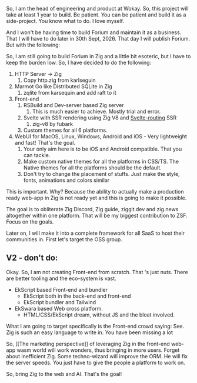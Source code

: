 So, I am the head of engineering and product at Wokay. So, this project will take at least 1 year to build. Be patient. You can be patient and build it as a side-project. You know what to do. I love myself. 

And I won't be having time to build Forium and maintain it as a business. That I will have to do later in 30th Sept, 2026. That day I will publish Forium. But with the following:

So, I am still going to build Forium in Zig and a little bit esoteric, but I have to keep the burden low. So, I have decided to do the following:

1. HTTP Server -> Zig
	1. Copy http.zig from karlseguin
2. Marmot Go like Distributed SQLite in Zig
	1. zqlite from karsequin and add raft to it
3. Front-end
	1. RSBuild and Dev-server based Zig server
		1. This is much easier to achieve. Mostly trial and error.
	2. Svelte with SSR rendering using Zig V8 and [Svelte-routing](https://github.com/EmilTholin/svelte-routing) SSR
		1. zig-v8 by fubark
	3. Custom themes for all 6 platforms.
4. WebUI for MacOS, Linux, Windows, Android and iOS - Very lightweight and fast! That's the goal.
	1. Your only aim here is to be iOS and Android compatible. That you can tackle.
	2. Make custom native themes for all the platforms in CSS/TS. The Native themes for all the platforms should be the default.
	3. Don't try to change the placement of stuffs. Just make the style, fonts, animations and colors similar

This is important. Why? Because the ability to actually make a production ready web-app in Zig is not ready yet and this is going to make it possible.

The goal is to obliterate Zig Discord, Zig guide, ziggit.dev and zig.news altogether within one platform. That will be my biggest contribution to ZSF. Focus on the goals.

Later on, I will make it into a complete framework for all SaaS to host their communities in. First let's target the OSS group.

## V2 - don't do:
Okay. So, I am not creating Front-end from scratch. That 's just nuts. There are better tooling and the eco-system is vast.

- EkScript based Front-end and bundler
	- EkScript both in the back-end and front-end
	- EkScript bundler and Tailwind
- EkSwara based Web cross platform.
	- HTML/CSS/EkScript dream, without JS and the bloat involved.

What I am going to target specifically is the Front-end crowd saying: See. Zig is such an easy language to write in. You have been missing a lot

So, [[The marketing perspective]] of leveraging Zig in the front-end web-app wasm world will work wonders, thus bringing in more users. Forget about inefficient Zig. Some techno-wizard will improve the ORM. He will fix the server speeds. You just have to give the people a platform to work on.

So, bring Zig to the web and AI. That's the goal!
